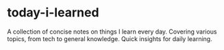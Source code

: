 # today-i-learned
A collection of concise notes on things I learn every day. Covering various topics, from tech to general knowledge. Quick insights for daily learning.
